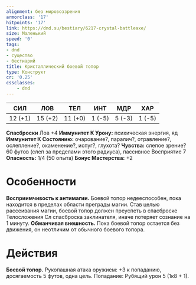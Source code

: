```yaml
---
alignment: без мировоззрения
armorclass: '17'
hitpoints: '17'
link: https://dnd.su/bestiary/6217-crystal-battleaxe/
size: Маленький
speed: '0'
tags:
- dnd
- существо
- бестиарий
title: Кристаллический боевой топор
type: Конструкт
cr: '0.25'
cssclasses:
    - dnd
---
```



| СИЛ | ЛОВ | ТЕЛ | ИНТ | МДР | ХАР |
|---|---|---|---|---|---|
| 12 (+1) | 15 (+2) | 11 (+0) | 1 (-5) | 5 (-3) | 1 (-5) |
**Спасброски** Лов +4
**Иммунитет К Урону:** психическая энергия, яд
**Иммунитет К Состоянию:** очарование?, паралич?, отравление?, ослепление?, окаменение?, испуг?, глухота?
**Чувства:** слепое зрение? 60 футов (слеп за пределами этого радиуса), пассивное Восприятие 7
**Опасность:** 1/4 (50 опыта)
**Бонус Мастерства:** +2


# Особенности
**Восприимчивость к антимагии.** Боевой топор недееспособен, пока находится в пределах области преграды магии. Став целью рассеивания магии, боевой топор должен преуспеть в спасброске Телосложения Сл спасброска заклинателя, иначе потеряет сознание на 1 минуту.
**Обманчивая внешность.** Пока боевой топор остается без движения, он неотличим от обычного боевого топора.


# Действия
**Боевой топор.** Рукопашная атака оружием: +3 к попаданию, досягаемость 5 футов, одна цель. Попадание: Рубящий урон 5 (1к8 + 1).
